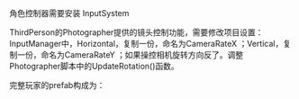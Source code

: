 角色控制器需要安装 InputSystem

ThirdPerson的Photographer提供的镜头控制功能，需要修改项目设置：InputManager中，Horizontal，复制一份，命名为CameraRateX ；Vertical，复制一份，命名为CameraRateY ；如果操控相机旋转方向反了。调整Photographer脚本中的UpdateRotation()函数。

完整玩家的prefab构成为：